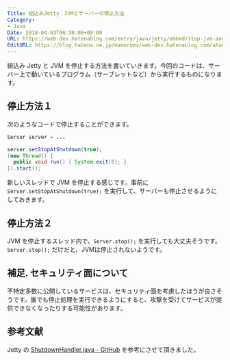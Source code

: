 ```yaml
---
Title: 組込みJetty：JVMとサーバーの停止方法
Category:
- Java
Date: 2018-04-03T06:30:00+09:00
URL: https://web-dev.hatenablog.com/entry/java/jetty/embed/stop-jvm-and-server
EditURL: https://blog.hatena.ne.jp/mamorums/web-dev.hatenablog.com/atom/entry/17391345971628478754
---
```


組込み Jetty と JVM を停止する方法を書いていきます。今回のコードは、サーバー上で動いているプログラム（サーブレットなど）から実行するものになります。


## 停止方法１
次のようなコードで停止することができます。

```java
Server server = ...

server.setStopAtShutdown(true);
(new Thread() {
  public void run() { System.exit(0); }
}).start();
```

新しいスレッドで JVM を停止する感じです。事前に `Server.setStopAtShutdown(true);` を実行して、サーバーも停止させるようにしておきます。


## 停止方法２
JVM を停止するスレッド内で、`Server.stop();` を実行しても大丈夫そうです。`Server.stop();` だけだと、JVMは停止されないようです。


## 補足. セキュリティ面について
不特定多数に公開しているサービスは、セキュリティ面を考慮したほうが良さそうです。誰でも停止処理を実行できるようにすると、攻撃を受けてサービスが提供できなくなったりする可能性があります。


## 参考文献
Jetty の [ShutdownHandler.java - GitHub](https://github.com/eclipse/jetty.project/blob/jetty-9.4.x/jetty-server/src/main/java/org/eclipse/jetty/server/handler/ShutdownHandler.java) を参考にさせて頂きました。
